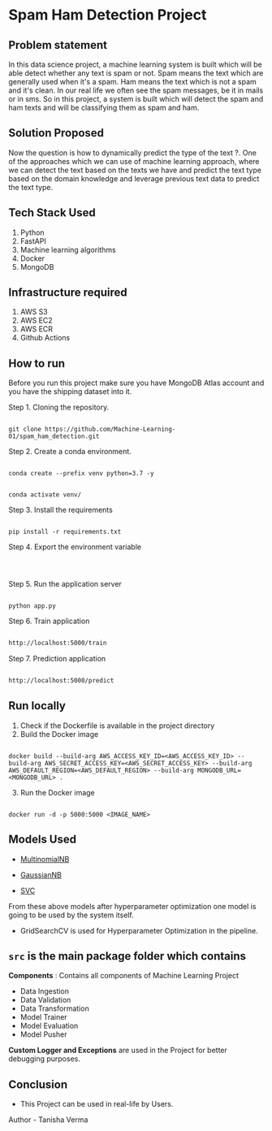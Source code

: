 # Spam Ham Detection Project


## Problem statement

In this data science project, a machine learning system is built which will be able detect whether any text is spam or not. Spam means the text which are generally used when it's a spam. Ham means the text which is not a spam and it's clean. In our real life we often see the spam messages, be it in mails or in sms. So in this project, a system is built which will detect the spam and ham texts and will be classifying them as spam and ham. 

## Solution Proposed

Now the question is how to dynamically predict the type of the text ?. One of the approaches which we can use of machine learning approach, where we can detect the text based on the texts we have and predict the text type based on the domain knowledge and leverage previous text data to predict the text type.



## Tech Stack Used

1. Python
2. FastAPI
3. Machine learning algorithms
4. Docker
5. MongoDB

## Infrastructure required

1. AWS S3
2. AWS EC2
3. AWS ECR
4. Github Actions

## How to run

Before you run this project make sure you have MongoDB Atlas account and you have the shipping dataset into it.

Step 1. Cloning the repository.

```

git clone https://github.com/Machine-Learning-01/spam_ham_detection.git

```

Step 2. Create a conda environment.

```

conda create --prefix venv python=3.7 -y

```

```

conda activate venv/

```

Step 3. Install the requirements

```

pip install -r requirements.txt

```

Step 4. Export the environment variable

```bash




```

Step 5. Run the application server

```

python app.py

```

Step 6. Train application

```bash

http://localhost:5000/train

```

Step 7. Prediction application

```bash

http://localhost:5000/predict

```

## Run locally

1. Check if the Dockerfile is available in the project directory
2. Build the Docker image

```

docker build --build-arg AWS_ACCESS_KEY_ID=<AWS_ACCESS_KEY_ID> --build-arg AWS_SECRET_ACCESS_KEY=<AWS_SECRET_ACCESS_KEY> --build-arg AWS_DEFAULT_REGION=<AWS_DEFAULT_REGION> --build-arg MONGODB_URL=<MONGODB_URL> . 

```

3. Run the Docker image

```

docker run -d -p 5000:5000 <IMAGE_NAME>

```




## Models Used

* [MultinomialNB](http://scikit-learn.org/stable/modules/generated/sklearn.naive_bayes.MultinomialNB.html)
* [GaussianNB](http://scikit-learn.org/stable/modules/generated/sklearn.naive_bayes.GaussianNB.html)

* [SVC](https://scikit-learn.org/stable/modules/generated/sklearn.svm.SVC.html)

From these above models after hyperparameter optimization one model is going to be used by the system itself.

* GridSearchCV is used for Hyperparameter Optimization in the pipeline.

## `src` is the main package folder which contains

**Components** : Contains all components of Machine Learning Project

- Data Ingestion
- Data Validation
- Data Transformation
- Model Trainer
- Model Evaluation
- Model Pusher

**Custom Logger and Exceptions** are used in the Project for better debugging purposes.

## Conclusion

- This Project can be used in real-life by Users.

Author - Tanisha Verma
